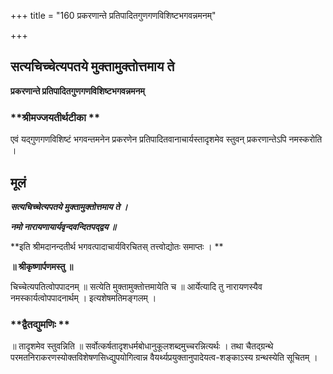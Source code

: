 +++
title = "160 प्रकरणान्ते प्रतिपादितगुणगणविशिष्टभगवन्नमनम्"

+++


## सत्यचिच्चेत्यपतये मुक्तामुक्तोत्तमाय ते

**प्रकरणान्ते प्रतिपादितगुणगणविशिष्टभगवन्नमनम्**

### **श्रीमज्जयतीर्थटीका **

एवं यद्गुणगणविशिष्टं भगवन्तमनेन प्रकरणेन प्रतिपादितवानाचार्यस्तादृशमेव स्तुवन् प्रकरणान्तेऽपि नमस्करोति ।

## **मूलं**

***सत्यचिच्चेत्यपतये मुक्तामुक्तोत्तमाय ते ।***

***नमो नारायणायार्यवृन्दवन्दितपद्द्वय ॥***

**इति श्रीमदानन्दतीर्थ भगवत्पादाचार्यविरचितस् तत्त्वोद्योतः समाप्तः । **

**॥ श्रीकृष्णार्पणमस्तु ॥**

चिच्चेत्यपतित्वोपपादनम् ॥ सत्येति मुक्तामुक्तोत्तमायेति च ॥ आर्येत्यादि तु नारायणस्यैव नमस्कार्यत्वोपपादनार्थम् । इत्यशेषमतिमङ्गलम् ।

### **द्वैतद्युमणिः **

॥ तादृशमेव स्तुवन्निति ॥ सर्वोत्कर्षतादृशधर्मबोधानुकूलशब्दमुच्चरन्नित्यर्थः । तथा चैतद्ग्रन्थे परमतनिराकरणस्योक्तविशेषणसिध्द्युपयोगित्वान्न वैयर्थ्यप्रयुक्तानुपादेयत्व-शङ्काऽस्य ग्रन्थस्येति सूचितम् ।

